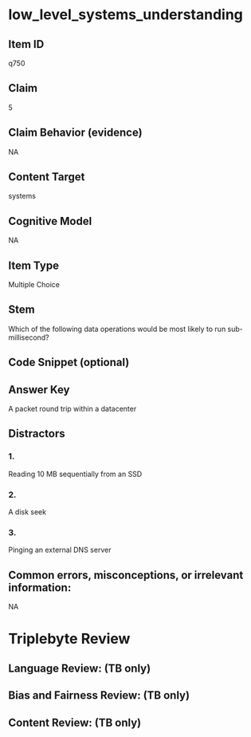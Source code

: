 # low_level_systems_understanding

## Item ID
q750

## Claim
5

## Claim Behavior (evidence)
NA

## Content Target
systems

## Cognitive Model
NA

## Item Type
Multiple Choice

## Stem
Which of the following data operations would be most likely to run sub-millisecond?

## Code Snippet (optional)


## Answer Key
A packet round trip within a datacenter

## Distractors

### 1.
Reading 10 MB sequentially from an SSD

### 2.
A disk seek

### 3.
Pinging an external DNS server

## Common errors, misconceptions, or irrelevant information:
NA

# Triplebyte Review


## Language Review: (TB only)


## Bias and Fairness Review: (TB only)


## Content Review: (TB only)

